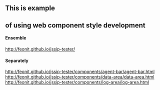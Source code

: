 ## This is example 
## of using web component style development

#### Ensemble
http://feonit.github.io/jssip-tester/

#### Separately
http://feonit.github.io/jssip-tester/components/agent-bar/agent-bar.html
http://feonit.github.io/jssip-tester/components/data-area/data-area.html
http://feonit.github.io/jssip-tester/components/log-area/log-area.html